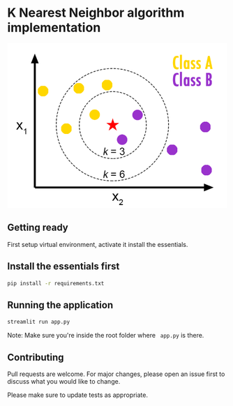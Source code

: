# K Nearest Neighbor algorithm implementation

![alt text](https://github.com/Crazz-Zaac/k-nearest-neighbor-algorithm/blob/master/KNN%20Diagram.png)

## Getting ready
First setup virtual environment, activate it install the essentials.


## Install the essentials first
```bash
pip install -r requirements.txt
```

## Running the application
```bash
streamlit run app.py
```
Note: Make sure you're inside the root folder where ``` app.py``` is there.


## Contributing
Pull requests are welcome. For major changes, please open an issue first to discuss what you would like to change.

Please make sure to update tests as appropriate.
